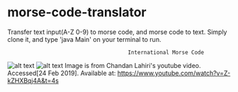 # morse-code-translator
Transfer text input(A-Z 0-9) to morse code, and morse code to text. 
Simply clone it, and type 'java Main' on your terminal to run.


                                          International Morse Code
![alt text](https://github.com/unobatbayar/morse-code-translator/blob/master/images/morsecode.png)
![alt text](https://github.com/unobatbayar/morse-code-translator/blob/master/images/terminal.png)
Image is from Chandan Lahiri's youtube video. Accessed[24 Feb 2019]. Available at: https://www.youtube.com/watch?v=Z-kZHXBqj4A&t=4s
